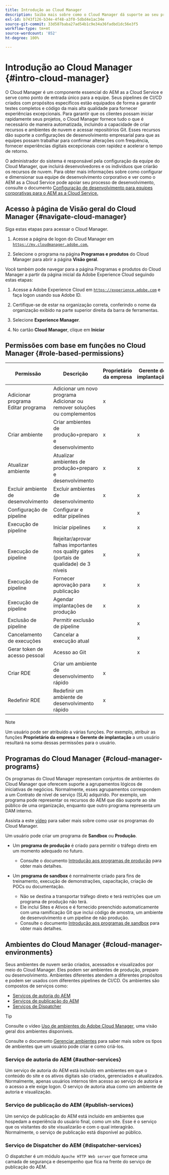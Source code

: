 ```yaml
---
title: Introdução ao Cloud Manager
description: Saiba mais sobre como o Cloud Manager dá suporte ao seu projeto do AEM por meio de programas, ambientes e pipelines.
exl-id: b743f126-b34e-4f48-a3f0-5dbd4e1ac34e
source-git-commit: 33d587baba27ad54b1c9e34a36fadbd1dc56e3f5
workflow-type: tm+mt
source-wordcount: '852'
ht-degree: 100%

---
```


# Introdução ao Cloud Manager {#intro-cloud-manager}

O Cloud Manager é um componente essencial do AEM as a Cloud Service e serve como ponto de entrada único para a equipe. Seus pipelines de CI/CD criados com propósitos específicos estão equipados de forma a garantir testes completos e código da mais alta qualidade para fornecer experiências excepcionais. Para garantir que os clientes possam iniciar rapidamente seus projetos, o Cloud Manager fornece tudo o que é necessário de maneira automatizada, incluindo a capacidade de criar recursos e ambientes de nuvem e acessar repositórios Git. Esses recursos dão suporte a configurações de desenvolvimento empresarial para que as equipes possam trabalhar para confirmar alterações com frequência, fornecer experiências digitais excepcionais com rapidez e acelerar o tempo de retorno.

O administrador do sistema é responsável pela configuração da equipe do Cloud Manager, que incluirá desenvolvedores e os indivíduos que criarão os recursos de nuvem. Para obter mais informações sobre como configurar e dimensionar sua equipe de desenvolvimento corporativo e ver como o AEM as a Cloud Service pode apoiar seu processo de desenvolvimento, consulte o documento [Configuração de desenvolvimento para equipes corporativas para o AEM as a Cloud Service.](/help/implementing/cloud-manager/managing-code/enterprise-team-dev-setup.md)

## Acesso à página de Visão geral do Cloud Manager {#navigate-cloud-manager}

Siga estas etapas para acessar o Cloud Manager.

1. Acesse a página de logon do Cloud Manager em [`https://my.cloudmanager.adobe.com`.](https://my.cloudmanager.adobe.com/)

1. Selecione o programa na página **Programas e produtos** do Cloud Manager para abrir a página **Visão geral**.

Você também pode navegar para a página Programas e produtos do Cloud Manager a partir da página inicial da Adobe Experience Cloud seguindo estas etapas:

1. Acesse a Adobe Experience Cloud em [`https://experience.adobe.com`](https://experience.adobe.com) e faça logon usando sua Adobe ID.

1. Certifique-se de estar na organização correta, conferindo o nome da organização exibido na parte superior direita da barra de ferramentas.

1. Selecione **Experience Manager**.

1. No cartão **Cloud Manager**, clique em **Iniciar**

## Permissões com base em funções no Cloud Manager {#role-based-permissions}

| Permissão | Descrição | Proprietário da empresa | Gerente de implantação | Gerente de programas | Desenvolvedor |
|--- |--- |--- |--- |--- |--- |
| Adicionar programa<br>Editar programa | Adicionar um novo programa<br>Adicionar ou remover soluções ou complementos | x |  |  |  |
| Criar ambiente | Criar ambientes de produção+preparo e desenvolvimento | x | x |  |  |
| Atualizar ambiente | Atualizar ambientes de produção+preparo e desenvolvimento | x | x |  |  |
| Excluir ambiente de desenvolvimento | Excluir ambientes de desenvolvimento | x | x |  |  |
| Configuração de pipeline | Configurar e editar pipelines |  | x |  |  |
| Execução de pipeline | Iniciar pipelines | x | x |  |  |
| Execução de pipeline | Rejeitar/aprovar falhas importantes nos quality gates (portais de qualidade) de 3 níveis | x | x | x |  |
| Execução de pipeline | Fornecer aprovação para publicação | x | x | x |  |
| Execução de pipeline | Agendar implantações de produção | x | x | x |  |
| Exclusão de pipeline | Permitir exclusão de pipeline |  | x |  |  |
| Cancelamento de execuções | Cancelar a execução atual |  | x |  |  |
| Gerar token de acesso pessoal | Acesso ao Git |  | x |  | x |
| Criar RDE | Criar um ambiente de desenvolvimento rápido | x |  |  | x |
| Redefinir RDE | Redefinir um ambiente de desenvolvimento rápido | x |  |  | x |

>[!NOTE]
>
>Um usuário pode ser atribuído a várias funções. Por exemplo, atribuir as funções **Proprietário da empresa** e **Gerente de implantação** a um usuário resultará na soma dessas permissões para o usuário.

## Programas do Cloud Manager {#cloud-manager-programs}

Os programas do Cloud Manager representam conjuntos de ambientes do Cloud Manager que oferecem suporte a agrupamentos lógicos de iniciativas de negócios. Normalmente, esses agrupamentos correspondem a um Contrato de nível de serviço (SLA) adquirido. Por exemplo, um programa pode representar os recursos do AEM que dão suporte ao site público de uma organização, enquanto que outro programa representa um DAM interno.


Assista a este [vídeo](https://experienceleague.adobe.com/docs/experience-manager-learn/cloud-service/cloud-manager/programs.html?lang=pt-BR) para saber mais sobre como usar os programas do Cloud Manager.

Um usuário pode criar um programa de **Sandbox** ou **Produção**.

* Um **programa de produção** é criado para permitir o tráfego direto em um momento adequado no futuro.
   * Consulte o documento [Introdução aos programas de produção](/help/implementing/cloud-manager/getting-access-to-aem-in-cloud/introduction-production-programs.md) para obter mais detalhes.

* Um **programa de sandbox** é normalmente criado para fins de treinamento, execução de demonstrações, capacitação, criação de POCs ou documentação.
   * Não se destina a transportar tráfego direto e terá restrições que um programa de produção não terá.
   * Ele inclui Sites e Ativos e é fornecido preenchido automaticamente com uma ramificação Git que inclui código de amostra, um ambiente de desenvolvimento e um pipeline de não produção.
   * Consulte o documento [Introdução aos programas de sandbox](/help/implementing/cloud-manager/getting-access-to-aem-in-cloud/introduction-sandbox-programs.md) para obter mais detalhes.

## Ambientes do Cloud Manager {#cloud-manager-environments}

Seus ambientes de nuvem serão criados, acessados e visualizados por meio do Cloud Manager. Eles podem ser ambientes de produção, preparo ou desenvolvimento. Ambientes diferentes atendem a diferentes propósitos e podem ser usados com diferentes pipelines de CI/CD. Os ambientes são compostos de serviços como:

* [Serviços de autoria do AEM](#author-services)
* [Serviços de publicação do AEM](#publish-services)
* [Serviços de Dispatcher](#dispatcher-services)

>[!TIP]
>
> Consulte o vídeo [Uso de ambientes do Adobe Cloud Manager](https://experienceleague.adobe.com/docs/experience-manager-learn/cloud-service/cloud-manager/environments.html?lang=pt-BR), uma visão geral dos ambientes disponíveis.
>
>Consulte o documento [Gerenciar ambientes](/help/implementing/cloud-manager/manage-environments.md) para saber mais sobre os tipos de ambientes que um usuário pode criar e como criá-los.

### Serviço de autoria do AEM {#author-services}

Um serviço de autoria do AEM está incluído em ambientes em que o conteúdo do site e os ativos digitais são criados, gerenciados e atualizados. Normalmente, apenas usuários internos têm acesso ao serviço de autoria e o acesso a ele exige logon. O serviço de autoria atua como um ambiente de autoria e visualização.

### Serviço de publicação do AEM {#publish-services}

Um serviço de publicação do AEM está incluído em ambientes que hospedam a experiência do usuário final, como um site. Esse é o serviço que os visitantes do site visualizarão e com o qual interagirão. Normalmente, o serviço de publicação está disponível ao público.

### Serviço de Dispatcher do AEM {#dispatcher-services}

O dispatcher é um módulo `Apache HTTP Web server` que fornece uma camada de segurança e desempenho que fica na frente do serviço de publicação do AEM.
